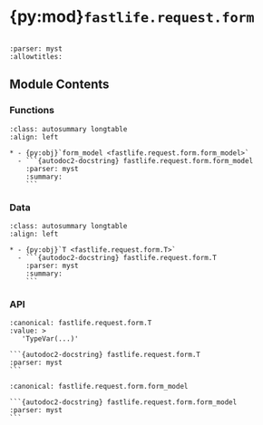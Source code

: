# {py:mod}`fastlife.request.form`

```{py:module} fastlife.request.form
```

```{autodoc2-docstring} fastlife.request.form
:parser: myst
:allowtitles:
```

## Module Contents

### Functions

````{list-table}
:class: autosummary longtable
:align: left

* - {py:obj}`form_model <fastlife.request.form.form_model>`
  - ```{autodoc2-docstring} fastlife.request.form.form_model
    :parser: myst
    :summary:
    ```
````

### Data

````{list-table}
:class: autosummary longtable
:align: left

* - {py:obj}`T <fastlife.request.form.T>`
  - ```{autodoc2-docstring} fastlife.request.form.T
    :parser: myst
    :summary:
    ```
````

### API

````{py:data} T
:canonical: fastlife.request.form.T
:value: >
   'TypeVar(...)'

```{autodoc2-docstring} fastlife.request.form.T
:parser: myst
```

````

````{py:function} form_model(cls: typing.Type[fastlife.request.form.T], name: str | None = None) -> typing.Callable[[typing.Mapping[str, typing.Any]], fastlife.request.form.FormModel[fastlife.request.form.T]]
:canonical: fastlife.request.form.form_model

```{autodoc2-docstring} fastlife.request.form.form_model
:parser: myst
```
````
